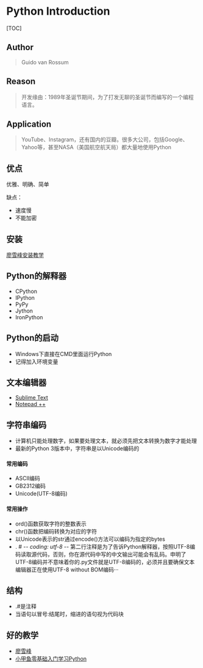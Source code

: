 # Python Introduction

[TOC]

## Author
> Guido van Rossum

## Reason
> 开发缘由：1989年圣诞节期间，为了打发无聊的圣诞节而编写的一个编程语言。  

## Application
> YouTube、Instagram，还有国内的豆瓣。很多大公司，包括Google、Yahoo等，甚至NASA（美国航空航天局）都大量地使用Python

## 优点
优雅、明确、简单

缺点：
- 速度慢
- 不能加密

## 安装
[廖雪峰安装教学](https://www.liaoxuefeng.com/wiki/0014316089557264a6b348958f449949df42a6d3a2e542c000/0014316090478912dab2a3a9e8f4ed49d28854b292f85bb000)

## Python的解释器
- CPython  
- IPython  
- PyPy  
- Jython  
- IronPython  


## Python的启动
- Windows下直接在CMD里面运行Python
- 记得加入环境变量

## 文本编辑器
- [Sublime Text](http://www.sublimetext.com/)
- [Notepad ++](https://notepad-plus-plus.org/)


## 字符串编码
- 计算机只能处理数字，如果要处理文本，就必须先把文本转换为数字才能处理
- 最新的Python 3版本中，字符串是以Unicode编码的

#### 常用编码
- ASCII编码
- GB2312编码
- Unicode(UTF-8编码)

#### 常用操作
- ord()函数获取字符的整数表示
- chr()函数把编码转换为对应的字符
- 以Unicode表示的str通过encode()方法可以编码为指定的bytes
- .    # -*- coding: utf-8 -*- 第二行注释是为了告诉Python解释器，按照UTF-8编码读取源代码，否则，你在源代码中写的中文输出可能会有乱码。申明了UTF-8编码并不意味着你的.py文件就是UTF-8编码的，必须并且要确保文本编辑器正在使用UTF-8 without BOM编码···

## 结构
- .#是注释
- 当语句以冒号:结尾时，缩进的语句视为代码块

## 好的教学
- [廖雪峰](https://www.liaoxuefeng.com/wiki/0014316089557264a6b348958f449949df42a6d3a2e542c000)
- [小甲鱼零基础入门学习Python](http://blog.fishc.com/category/python)






